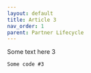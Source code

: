 ```yaml
---
layout: default
title: Article 3
nav_order: 1
parent: Partner Lifecycle
---
```


Some text here 3

```
Some code #3
```
